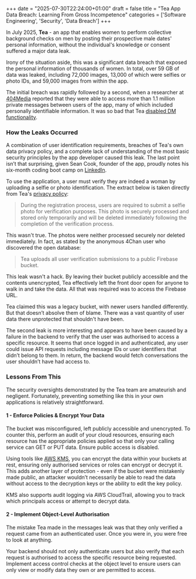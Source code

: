+++
date = "2025-07-30T22:24:00+01:00"
draft = false
title = "Tea App Data Breach: Learning From Gross Incompetence"
categories = ['Software Engineering', 'Security', 'Data Breach']
+++

In July 2025, **Tea** - an app that enables women to perform collective background checks on men by posting their prospective male dates' personal information, without the individual's knowledge or consent suffered a major data leak.

Irony of the situation aside, this was a significant data breach that exposed the personal information of thousands of women. In total, over 59 GB of data was leaked, including 72,000 images, 13,000 of which were selfies or photo IDs, and 59,000 images from within the app.

The initial breach was rapidly followed by a second, when a researcher at [404Media](https://www.404media.co/a-second-tea-breach-reveals-users-dms-about-abortions-and-cheating/) reported that they were able to access more than 1.1 million private messages between users of the app, many of which included personally identifiable information. It was so bad that Tea [disabled DM functionality](https://www.404media.co/tea-app-turns-off-dms-after-exposing-messages-about-abortions-cheating/).

### How the Leaks Occurred

A combination of user identification requirements, breaches of Tea's own data privacy policy, and a complete lack of understanding of the most basic security principles by the app developer caused this leak. The last point isn’t that surprising, given Sean Cook, founder of the app, proudly notes his six-month coding boot camp on [LinkedIn](https://www.linkedin.com/in/seancook1/).

To use the application, a user must verify they are indeed a woman by uploading a selfie or photo identification. The extract below is taken directly from Tea's [privacy policy](https://www.teaforwomen.com/privacy):

> During the registration process, users are required to submit a selfie photo for verification purposes. This photo is securely processed and stored only temporarily and will be deleted immediately following the completion of the verification process.

This wasn't true. The photos were neither processed securely nor deleted immediately. In fact, as stated by the anonymous 4Chan user who discovered the open database:

> Tea uploads all user verification submissions to a public Firebase bucket.

This leak wasn't a hack. By leaving their bucket publicly accessible and the contents unencrypted, Tea effectively left the front door open for anyone to walk in and take the data. All that was required was to access the Firebase URL.

Tea claimed this was a legacy bucket, with newer users handled differently. But that doesn’t absolve them of blame. There was a vast quantity of user data there unprotected that shouldn't have been.

The second leak is more interesting and appears to have been caused by a failure in the backend to verify that the user was authorised to access a specific resource. It seems that once logged in and authenticated, any user could issue API requests including message IDs or user identifiers that didn’t belong to them. In return, the backend would fetch conversations the user shouldn’t have had access to.

### Lessons From This

The security oversights demonstrated by the Tea team are amateurish and negligent. Fortunately, preventing something like this in your own applications is relatively straightforward.

#### 1 - Enforce Policies & Encrypt Your Data

The bucket was misconfigured, left publicly accessible and unencrypted. To counter this, perform an audit of your cloud resources, ensuring each resource has the appropriate policies applied so that only your calling service can GET or PUT data. Ensure public access is disabled.

Using tools like [AWS KMS](https://aws.amazon.com/kms/), you can encrypt the data within your buckets at rest, ensuring only authorised services or roles can encrypt or decrypt it. This adds another layer of protection - even if the bucket were mistakenly made public, an attacker wouldn’t necessarily be able to read the data without access to the decryption keys or the ability to edit the key policy.

KMS also supports audit logging via AWS CloudTrail, allowing you to track which principals access or attempt to decrypt data.

#### 2 - Implement Object-Level Authorisation

The mistake Tea made in the messages leak was that they only verified a request came from an authenticated user. Once you were in, you were free to look at anything.

Your backend should not only authenticate users but also verify that each request is authorised to access the specific resource being requested. Implement access control checks at the object level to ensure users can only view or modify data they own or are permitted to access.
